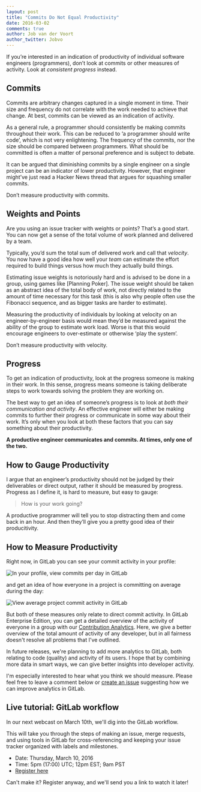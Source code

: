 ```yaml
---
layout: post
title: "Commits Do Not Equal Productivity"
date: 2016-03-02
comments: true
author: Job van der Voort
author_twitter: Jobvo
---
```


If you’re interested in an indication of productivity of individual software engineers (programmers), don’t look at commits or other measures of activity. Look at _consistent progress_ instead.

<!-- more -->

## Commits

Commits are arbitrary changes captured in a single moment in time. Their size and frequency do not correlate with the work needed to achieve that change. At best, commits can be viewed as an indication of activity.

As a general rule, a programmer should consistently be making commits throughout their work. This can be reduced to ‘a programmer should write code’, which is not very enlightening.
The frequency of the commits, nor the size should be compared between programmers. What should be committed is often a matter of personal preference and is subject to debate.

It can be argued that diminishing commits by a single engineer on a single project can be an indicator of lower productivity. However, that engineer might’ve just read a Hacker News thread that argues for squashing smaller commits.

Don’t measure productivity with commits.

## Weights and Points

Are you using an issue tracker with weights or points? That’s a good start. You can now get a sense of the total volume of work planned and delivered by a team.

Typically, you’d sum the total sum of delivered work and call that _velocity_. You now have a good idea how well your _team_ can estimate the effort required to build things versus how much they actually build things.

Estimating issue weights is notoriously hard and is advised to be done in a group, using games like [Planning Poker]. The issue weight should be taken as an abstract idea of the total body of work, not directly related to the amount of time necessary for this task (this is also why people often use the Fibonacci sequence, and as bigger tasks are harder to estimate).

Measuring the productivity of individuals by looking at velocity on an engineer-by-engineer basis would mean they’d be measured against the ability of the group to estimate work load. Worse is that this would encourage engineers to over-estimate or otherwise ‘play the system’.

Don’t measure productivity with velocity.

## Progress

To get an indication of productivity, look at the progress someone is making in their work. In this sense, progress means someone is taking deliberate steps to work towards solving the problem they are working on.

The best way to get an idea of someone’s progress is to look at _both their communication and activity_. An effective engineer will either be making commits to further their progress or communicate in some way about their work. It’s only when you look at both these factors that you can say something about their productivity.

**A productive engineer communicates and commits. At times, only one of the two.**

## How to Gauge Productivity

I argue that an engineer’s productivity should not be judged by their deliverables or direct output, rather it should be measured by progress. Progress as I define it, is hard to measure, but easy to gauge:

> How is your work going?

A productive programmer will tell you to stop distracting them and come back
in an hour. And then they’ll give you a pretty good idea of their producitivity.

## How to Measure Productivity

Right now, in GitLab you can see your commit activity in your profile:

![In your profile, view commits per day in GitLab](/images/commitsprod/commits.png)

and get an idea of how everyone in a project is committing on average during
the day:

![View average project commit activity in GitLab](/images/commitsprod/perday.png)

But both of these measures only relate to direct commit activity.
In GitLab Enterprise Edition, you can get a detailed overview of
the activity of everyone in a group with our [Contribution Analytics].
Here, we give a better overview of the total amount of activity of any
developer, but in all fairness doesn't resolve all problems that I've outlined.

In future releases, we're planning to add more analytics to GitLab,
both relating to code (quality) and activity of its users. I hope that by
combining more data in smart ways, we can give better insights into developer
activity.

I'm especially interested to hear what you think we should measure.
Please feel free to leave a comment below or [create an issue] suggesting
how we can improve analytics in GitLab.

## Live tutorial: GitLab workflow

In our next webcast on March 10th, we'll dig into the GitLab workflow.

This will take you through the steps of making an issue, merge requests, and
using tools in GitLab for cross-referencing and keeping your issue tracker
organized with labels and milestones.

- Date: Thursday, March 10, 2016
- Time: 5pm (17:00) UTC; 12pm EST; 9am PST
- [Register here][webcast]

Can't make it? Register anyway, and we'll send you a link to watch it later!

[webcast]: http://page.gitlab.com/mar-2016-gitlab-introduction.html
[Contribution Analytics]: http://doc.gitlab.com/ee/analytics/contribution_analytics.html
[create an issue]: https://gitlab.com/gitlab-org/gitlab-ce/issues/new
